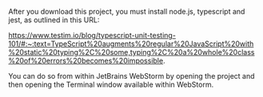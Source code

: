 After you download this project, you must install node.js, typescript and jest, as outlined in this URL:

https://www.testim.io/blog/typescript-unit-testing-101/#:~:text=TypeScript%20augments%20regular%20JavaScript%20with%20static%20typing%2C%20some,typing%2C%20a%20whole%20class%20of%20errors%20becomes%20impossible.

You can do so from within JetBrains WebStorm by opening the project and then opening the Terminal window available within WebStorm.
